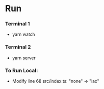 # Run

### Terminal 1

- yarn watch

### Terminal 2

- yarn server

### To Run Local:

- Modify line 68 src/index.ts: "none" -> "lax"
